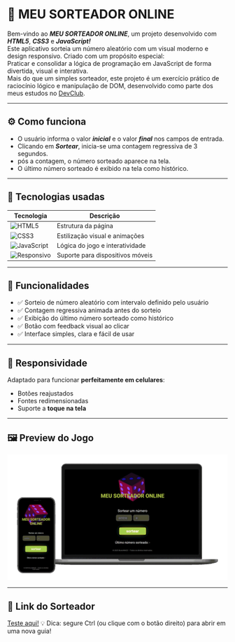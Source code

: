 # 🎲 MEU SORTEADOR ONLINE

Bem-vindo ao ***MEU SORTEADOR ONLINE***, um projeto desenvolvido com ***HTML5***, ***CSS3*** e ***JavaScript!***
<br>
Este aplicativo sorteia um número aleatório com um visual moderno e design responsivo. Criado com um propósito especial:
<br>
Praticar e consolidar a lógica de programação em JavaScript de forma divertida, visual e interativa.
<br>
Mais do que um simples sorteador, este projeto é um exercício prático de raciocínio lógico e manipulação de DOM, desenvolvido como parte dos meus estudos no <a href="https://rodolfomori.com.br">DevClub</a></b>.

---

## ⚙️ Como funciona
- O usuário informa o valor ***inicial*** e o valor ***final*** nos campos de entrada.
- Clicando em ***Sortear***, inicia-se uma contagem regressiva de 3 segundos.
- pós a contagem, o número sorteado aparece na tela.
- O último número sorteado é exibido na tela como histórico.

---

## 🧪 Tecnologias usadas

| Tecnologia | Descrição |
|------------|------------|
| ![HTML5](https://img.shields.io/badge/HTML5-E34F26?style=flat&logo=html5&logoColor=white) | Estrutura da página |
| ![CSS3](https://img.shields.io/badge/CSS3-1572B6?style=flat&logo=css3&logoColor=white)| Estilização visual e animações |
| ![JavaScript](https://img.shields.io/badge/JavaScript-F7DF1E?style=flat&logo=javascript&logoColor=black)| Lógica do jogo e interatividade |
| ![Responsivo](https://img.shields.io/badge/Responsivo-100%25%20Mobile-00c4cc?style=flat)| Suporte para dispositivos móveis |

---

## 🔁 Funcionalidades

- ✅ Sorteio de número aleatório com intervalo definido pelo usuário
- ✅ Contagem regressiva animada antes do sorteio
- ✅ Exibição do último número sorteado como histórico
- ✅ Botão com feedback visual ao clicar
- ✅ Interface simples, clara e fácil de usar

---

## 📱 Responsividade</h3>
Adaptado para funcionar **perfeitamente em celulares**:
- Botões reajustados
- Fontes redimensionadas
- Suporte a **toque na tela**

---

## 🖼️ Preview do Jogo

<img src="./assets/ImgSort.gif"/>

---

## 🚀 Link do Sorteador
[Teste aqui!](https://brunowace.github.io/meu-sorteador-online/) 
💡 Dica: segure Ctrl (ou clique com o botão direito) para abrir em uma nova guia!


